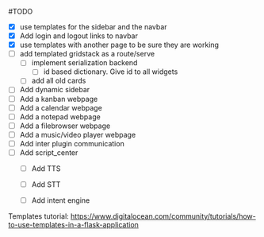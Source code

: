 #TODO
* [x] use templates for the sidebar and the navbar
* [x] Add login and logout links to navbar
* [x] use templates with another page to be sure they are working
* [ ] add templated gridstack as a route/serve
    * [ ] implement serialization backend
        * [ ] id based dictionary. Give id to all widgets
    * [ ] add all old cards
* [ ] Add dynamic sidebar
* [ ] Add a kanban webpage
* [ ] Add a calendar webpage
* [ ] Add a notepad webpage
* [ ] Add a filebrowser webpage
* [ ] Add a music/video player webpage
* [ ] Add inter plugin communication
* [ ] Add script_center
    * [ ] Add TTS
    * [ ] Add STT
    * [ ] Add intent engine


Templates tutorial: https://www.digitalocean.com/community/tutorials/how-to-use-templates-in-a-flask-application